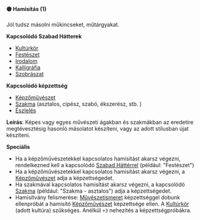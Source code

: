 #### 🟣 Hamisítás (1)

Jól tudsz másolni műkincseket, műtárgyakat.

**Kapcsolódó Szabad Hátterek**
- [Kultúrkör](../hatterek.kiemelt/kulturkor.md)
- [Festészet](../hatterek.szabad/festeszet.md)
- [Irodalom](../hatterek.szabad/irodalom.md)
- [Kalligráfia](../hatterek.szabad/kalligrafia.md)
- [Szobrászat](../hatterek.szabad/szobraszat.md)

**Kapcsolódó képzettség**
- [Képzőművészet](../kepzettsegek/kepzomuveszet.md)
- [Szakma](../kepzettsegek/szakma.md) (asztalos, cipész, szabó, ékszerész, stb. )
- [Észlelés](../kepzettsegek/eszleles.md)

**Leírás**: Képes vagy egyes művészeti ágakban és szakmákban az eredetire megtévesztésig hasonló másolatot készíteni, vagy az adott stílusban újat készíteni.

**Speciális**
- Ha a képzőművészetekkel kapcsolatos hamisítást akarsz végezni, rendelkezned kell a kapcsolódó [Szabad Háttérrel](../043_szabad_hatterek.md)  (például: "Festészet")
- Ha a képzőművészetekkel kapcsolatos hamisítást akarsz végezni, a [Képzőművészet](../kepzettsegek/kepzomuveszet.md) adja a képzettségedet.
- Ha szakmával kapcsolatos hamisítást akarsz végezni, a kapcsolódó [Szakma](../kepzettsegek/szakma.md) (például: "Szakma - asztalos") adja a  képzettségedet.
- Hamisítvány felismerése: [Művészetismeret](../kepzettsegek/muveszetismeret.md) képzettséggel dobunk ellenpróbát a hamisító [Képzőművészet](../kepzettsegek/kepzomuveszet.md) képzettsége ellen. A  [Kultúrkör](../hatterek.kiemelt/kulturkor.md) (adott kultúra) szükséges. Anélkül `+3` nehezítés a képzettségpróbákra.


